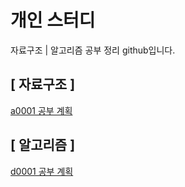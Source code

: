 # 개인 스터디

자료구조 | 알고리즘 공부 정리 github입니다.

## [ 자료구조 ]

[a0001 공부 계획](https://github.com/sionyum/mystudy/blob/main/algorithm/a0001)

## [ 알고리즘 ]

[d0001 공부 계획](https://github.com/sionyum/mystudy/blob/main/data-structure/d0001)
